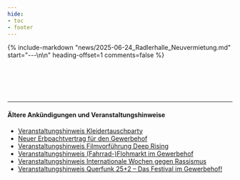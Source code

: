 ```yaml
---
hide:
- toc
- footer
---
```


{% include-markdown "news/2025-06-24_Radlerhalle_Neuvermietung.md" start="---\n\n" heading-offset=1 comments=false %}

<br>

<br>

<br>

<br>

---

#### Ältere Ankündigungen und Veranstaltungshinweise
- [Veranstaltungshinweis Kleidertauschparty](../news/2025-04-12_Kleidertauschparty)
- [Neuer Erbpachtvertrag für den Gewerbehof](../news/2024-12-20_Neuer_Pachtvertrag)
- [Veranstaltungshinweis Filmvorführung Deep Rising](../news/2024-12-22_Deep_Rising_Filmvorführung)
- [Veranstaltungshinweis (Fahrrad-)Flohmarkt im Gewerbehof](../news/2023-05-15_fahrrad-flohmarkt)
- [Veranstaltungshinweis Internationale Wochen gegen Rassismus](../news/2023-03-17_internationale-wochen-gegen-rassismus)
- [Veranstaltungshinweis Querfunk 25+2 – Das Festival im Gewerbehof!](../news/2022-07-02_gewerbehof-fest)
